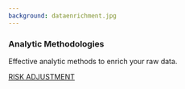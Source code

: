 ```yaml
---
background: dataenrichment.jpg
---
```


### Analytic Methodologies

Effective analytic methods to enrich your raw data.

<div class="action"><a href='/solutions/data-enrichment-services.html' class="btn btn-lg btn-primary">RISK ADJUSTMENT</a></div>